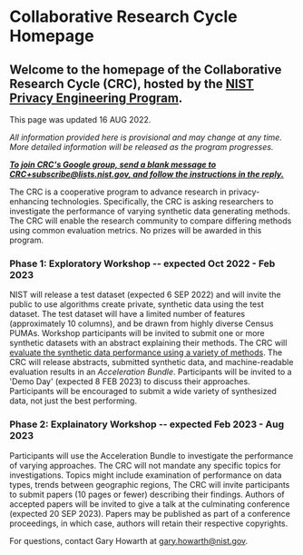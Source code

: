 <script src="https://pages.nist.gov/nist-header-footer/js/jquery-1.9.0.min.js" type="text/javascript" defer="defer"></script>
<script src="https://pages.nist.gov/nist-header-footer/js/nist-header-footer.js" type="text/javascript" defer="defer"></script>

<link rel="stylesheet" href="https://pages.nist.gov/nist-header-footer/css/nist-combined.css">
<link rel="stylesheet" href="https://pages.nist.gov/privacy_collaborative_research_cycle/static/css/NISTStyle.css">

<link rel="stylesheet" href="https://pages.nist.gov/privacy_collaborative_research_cycle/static/css/NISTPages.css">

<meta http-equiv="Content-Type" content="text/html; charset=UTF-8" />



<title>Collaborative Research Cycle Homepage</title>


# Collaborative Research Cycle Homepage

## Welcome to the homepage of the Collaborative Research Cycle (CRC), hosted by the [NIST Privacy Engineering Program](https://www.nist.gov/itl/applied-cybersecurity/privacy-engineering).

This page was updated 16 AUG 2022.

*All information provided here is provisional and may change at any time. More detailed information will be released as the program progresses.*


***[To join CRC's Google group, send a blank message to CRC+subscribe@lists.nist.gov, and follow the instructions in the reply.](mailto:CRC+subscribe@lists.nist.gov)***


The CRC is a cooperative program to advance research in privacy-enhancing technologies. Specifically, the CRC is asking researchers to investigate the performance of varying synthetic data generating methods. The CRC will enable the research community to compare differing methods using common evaluation metrics. No prizes will be awarded in this program.

### Phase 1: Exploratory Workshop -- expected Oct 2022 - Feb 2023

NIST will release a test dataset (expected 6 SEP 2022) and will invite the public to use algorithms create private, synthetic data using the test dataset. The test dataset will have a limited number of features (approximately 10 columns), and be drawn from highly diverse Census PUMAs. Workshop participants will be invited to submit one or more synthetic datasets with an abstract explaining their methods. The CRC will [evaluate the synthetic data performance using a variety of methods](https://github.com/usnistgov/SDNist/). The CRC will release abstracts, submitted synthetic data, and machine-readable evaluation results in an *Acceleration Bundle*. Participants will be invited to a 'Demo Day' (expected 8 FEB 2023) to discuss their approaches. Participants will be encouraged to submit a wide variety of synthesized data, not just the best performing.

### Phase 2: Explainatory Workshop -- expected Feb 2023 - Aug 2023

Participants will use the Acceleration Bundle to investigate the performance of varying approaches. The CRC will not mandate any specific topics for investigations. Topics might include examination of performance on data types, trends between geographic regions, The CRC will invite participants to submit papers (10 pages or fewer) describing their findings. Authors of accepted papers will be invited to give a talk at the culminating conference (expected 20 SEP 2023). Papers may be published as part of a conference proceedings, in which case, authors will retain their respective copyrights.

For questions, contact Gary Howarth at [gary.howarth@nist.gov](mailto:gary.howarth@nist.gov).
